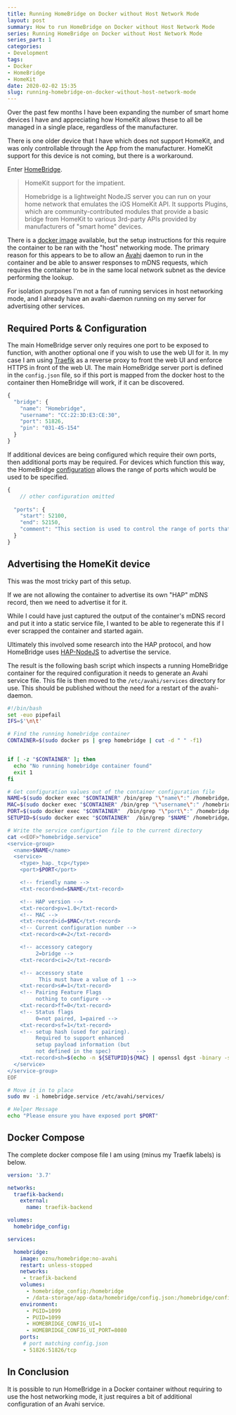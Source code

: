```yaml
---
title: Running HomeBridge on Docker without Host Network Mode
layout: post
summary: How to run HomeBridge on Docker without Host Network Mode
series: Running HomeBridge on Docker without Host Network Mode
series_part: 1
categories:
- Development
tags:
- Docker
- HomeBridge
- HomeKit
date: 2020-02-02 15:35
slug: running-homebridge-on-docker-without-host-network-mode
---
```

Over the past few months I have been expanding the number of smart home devices I have and appreciating how HomeKit allows these to all be managed in a single place, regardless of the manufacturer.

There is one older device that I have which does not support HomeKit, and was only controllable through the App from the manufacturer. HomeKit support for this device is not coming, but there is a workaround. 

Enter [HomeBridge][homebridge].

> HomeKit support for the impatient.
>
> Homebridge is a lightweight NodeJS server you can run on your home network that emulates the iOS HomeKit API. It supports Plugins, which are community-contributed modules that provide a basic bridge from HomeKit to various 3rd-party APIs provided by manufacturers of "smart home" devices.

There is a [docker image][homebridge_docker] available, but the setup instructions for this require the container to be ran with  the "host" networking mode. The primary reason for this appears to be to allow an [Avahi][avahi] daemon to run in the container and be able to answer responses to mDNS requests, which requires the container to be in the same local network subnet as the device performing the lookup.

For isolation purposes I'm not a fan of running services in host networking mode, and I already have an avahi-daemon running on my server for advertising other services.

<!--more-->

## Required Ports & Configuration

The main HomeBridge server only requires one port to be exposed to function, with another optional one if you wish to use the web UI for it. In my case I am using [Traefik][traefik] as a reverse proxy to front the web UI and enforce HTTPS in front of the web UI. The main HomeBridge server port is defined in the `config.json` file, so if this port is mapped from the docker host to the container then HomeBridge will work, if it can be discovered. 

~~~javascript
{
  "bridge": {
    "name": "Homebridge",
    "username": "CC:22:3D:E3:CE:30",
    "port": 51826,
    "pin": "031-45-154"
  }
}
~~~

If additional devices are being configured which require their own ports, then additional ports may be required. For devices which function this way, the HomeBridge [configuration][homebridge_sample] allows the range of ports which would be used to be specified.

~~~javascript
{
	// other configuration omitted 
 
  "ports": {
    "start": 52100,
    "end": 52150,
    "comment": "This section is used to control the range of ports that separate accessory (like camera or television) should be bind to."
  }
}
~~~

## Advertising the HomeKit device
This was the most tricky part of this setup. 

If we are not allowing the container to advertise its own "HAP" mDNS record, then we need to advertise it for it. 

While I could have just captured the output of the container's mDNS record and put it into a static service file, I wanted to be able to regenerate this if I ever scrapped the container and started again. 

Ultimately this involved some research into the HAP protocol, and how HomeBridge uses [HAP-NodeJS][HAP-NodeJS] to advertise the service. 

The result is the following bash script which inspects a running HomeBridge container for the required configuration it needs to generate an Avahi service file. This file is then moved to the `/etc/avahi/services` directory for use. This should be published without the need for a restart of the avahi-daemon. 

~~~bash
#!/bin/bash
set -euo pipefail
IFS=$'\n\t'

# Find the running homebridge container
CONTAINER=$(sudo docker ps | grep homebridge | cut -d " " -f1)


if [ -z "$CONTAINER" ]; then
  echo "No running homebridge container found"
  exit 1
fi

# Get configuration values out of the container configuration file
NAME=$(sudo docker exec "$CONTAINER" /bin/grep "\"name\":" /homebridge/config.json | head -n 1 | cut -d '"' -f4)
MAC=$(sudo docker exec "$CONTAINER" /bin/grep "\"username\":" /homebridge/config.json | cut -d '"' -f4)
PORT=$(sudo docker exec "$CONTAINER"  /bin/grep "\"port\":" /homebridge/config.json | head -n 1 | sed 's/[^0-9]*//g')
SETUPID=$(sudo docker exec "$CONTAINER"  /bin/grep "$NAME" /homebridge/persist/AccessoryInfo.$(echo $MAC | sed 's/://g').json | python3 -c "import sys, json; print(json.load(sys.stdin)['setupID'])")

# Write the service configurtion file to the current directory
cat <<EOF>"homebridge.service"
<service-group>
  <name>$NAME</name>
  <service>
    <type>_hap._tcp</type>
    <port>$PORT</port>

    <!-- friendly name -->
    <txt-record>md=$NAME</txt-record>

    <!-- HAP version -->
    <txt-record>pv=1.0</txt-record>
    <!-- MAC -->
    <txt-record>id=$MAC</txt-record>
    <!-- Current configuration number -->
    <txt-record>c#=2</txt-record>

    <!-- accessory category
         2=bridge -->
    <txt-record>ci=2</txt-record>

    <!-- accessory state
          This must have a value of 1 -->
    <txt-record>s#=1</txt-record>
    <!-- Pairing Feature Flags
         nothing to configure -->
    <txt-record>ff=0</txt-record>
    <!-- Status flags
         0=not paired, 1=paired -->
    <txt-record>sf=1</txt-record>
    <!-- setup hash (used for pairing).
         Required to support enhanced
         setup payload information (but
         not defined in the spec)        -->
    <txt-record>sh=$(echo -n ${SETUPID}${MAC} | openssl dgst -binary -sha512 | head -c 4 | base64)</txt-record>
  </service>
</service-group>
EOF

# Move it in to place
sudo mv -i homebridge.service /etc/avahi/services/

# Helper Message
echo "Please ensure you have exposed port $PORT"

~~~

## Docker Compose

The complete docker compose file I am using (minus my Traefik labels) is below. 

~~~yaml
version: '3.7'

networks:
  traefik-backend:
    external: 
      name: traefik-backend

volumes:
  homebridge_config:

services:

  homebridge:
    image: oznu/homebridge:no-avahi
    restart: unless-stopped
    networks: 
     - traefik-backend
    volumes:
      - homebridge_config:/homebridge
      - /data-storage/app-data/homebridge/config.json:/homebridge/config.json
    environment:
      - PGID=1099
      - PUID=1099
      - HOMEBRIDGE_CONFIG_UI=1
      - HOMEBRIDGE_CONFIG_UI_PORT=8080
    ports:
     # port matching config.json
     - 51826:51826/tcp
~~~

## In Conclusion

It is possible to run HomeBridge in a Docker container without requiring to use the host networking mode, it just requires a bit of additional configuration of an Avahi service. 

[homebridge]: https://homebridge.io "Homebridge - HomeKit support for the impatient"
[homebridge_sample]: https://github.com/nfarina/homebridge/blob/master/config-sample.json "homebridge/config-sample.json at master · nfarina/homebridge"
[homebridge_docker]: https://hub.docker.com/r/oznu/homebridge/ "oznu/homebridge - Docker Hub"
[avahi]: http://avahi.org "avahi - mDNS/DNS-SD"
[HAP-NodeJS]: https://github.com/KhaosT/HAP-NodeJS "KhaosT/HAP-NodeJS: Node.js implementation of HomeKit Accessory Server."
[traefik]: https://containo.us/traefik/ "Traefik, The Cloud Native Edge Router | Containous"
